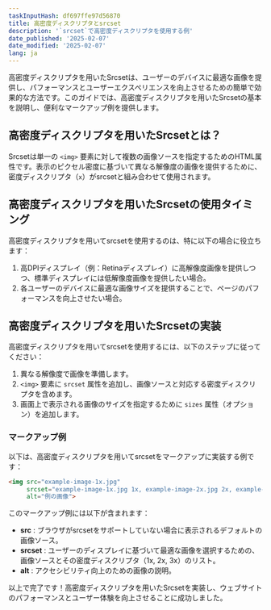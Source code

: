 ```yaml
---
taskInputHash: df697ffe97d56870
title: 高密度ディスクリプタとsrcset
description: '`srcset`で高密度ディスクリプタを使用する例'
date_published: '2025-02-07'
date_modified: '2025-02-07'
lang: ja
---
```

高密度ディスクリプタを用いたSrcsetは、ユーザーのデバイスに最適な画像を提供し、パフォーマンスとユーザーエクスペリエンスを向上させるための簡単で効果的な方法です。このガイドでは、高密度ディスクリプタを用いたSrcsetの基本を説明し、便利なマークアップ例を提供します。

## 高密度ディスクリプタを用いたSrcsetとは？

Srcsetは単一の `<img>` 要素に対して複数の画像ソースを指定するためのHTML属性です。表示のピクセル密度に基づいて異なる解像度の画像を提供するために、密度ディスクリプタ（`x`）がsrcsetと組み合わせて使用されます。

## 高密度ディスクリプタを用いたSrcsetの使用タイミング

高密度ディスクリプタを用いてsrcsetを使用するのは、特に以下の場合に役立ちます：
1. 高DPIディスプレイ（例：Retinaディスプレイ）に高解像度画像を提供しつつ、標準ディスプレイには低解像度画像を提供したい場合。
2. 各ユーザーのデバイスに最適な画像サイズを提供することで、ページのパフォーマンスを向上させたい場合。

## 高密度ディスクリプタを用いたSrcsetの実装

高密度ディスクリプタを用いてsrcsetを使用するには、以下のステップに従ってください：
1. 異なる解像度で画像を準備します。
2. `<img>` 要素に `srcset` 属性を追加し、画像ソースと対応する密度ディスクリプタを含めます。
3. 画面上で表示される画像のサイズを指定するために `sizes` 属性（オプション）を追加します。

### マークアップ例

以下は、高密度ディスクリプタを用いてsrcsetをマークアップに実装する例です：

```html
<img src="example-image-1x.jpg"
     srcset="example-image-1x.jpg 1x, example-image-2x.jpg 2x, example-image-3x.jpg 3x"
     alt="例の画像">
```

このマークアップ例には以下が含まれます：
- **src** : ブラウザがsrcsetをサポートしていない場合に表示されるデフォルトの画像ソース。
- **srcset** : ユーザーのディスプレイに基づいて最適な画像を選択するための、画像ソースとその密度ディスクリプタ（1x, 2x, 3x）のリスト。
- **alt** : アクセシビリティ向上のための画像の説明。

以上で完了です！高密度ディスクリプタを用いたSrcsetを実装し、ウェブサイトのパフォーマンスとユーザー体験を向上させることに成功しました。
